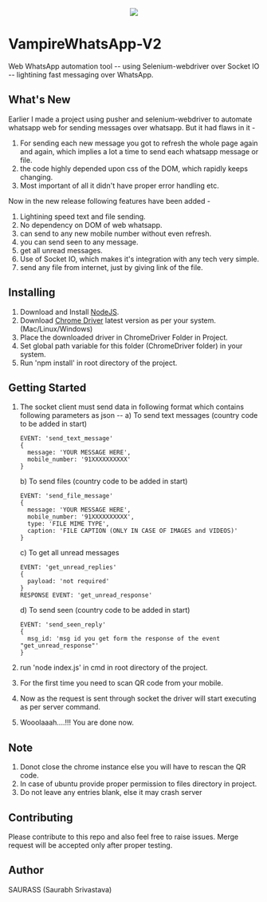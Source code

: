 <p align="center">
    <img src="https://encrypted-tbn0.gstatic.com/images?q=tbn:ANd9GcTSpkzb6HDiERinGs5C5RjWMYMndyHh0ZrUml7PwIHDaxdRxgdK">
</p>

# VampireWhatsApp-V2
Web WhatsApp automation tool -- using Selenium-webdriver over Socket IO -- lightining fast messaging over WhatsApp.

## What's New
Earlier I made a project using pusher and selenium-webdriver to automate whatsapp web for sending messages over whatsapp.
But it had flaws in it -
1. For sending each new message you got to refresh the whole page again and again, which implies a lot a time to send each whatsapp message or file.
2. the code highly depended upon css of the DOM, which rapidly keeps changing.
3. Most important of all it didn't have proper error handling etc.

Now in the new release following features have been added -
1. Lightining speed text and file sending.
2. No dependency on DOM of web whatsapp.
3. can send to any new mobile number  without even refresh.
4. you can send seen to any message.
5. get all unread messages.
6. Use of Socket IO, which makes it's integration with any tech very simple.
7. send any file from internet, just by giving link of the file.

## Installing
1.  Download and Install [NodeJS](https://nodejs.org/en/download/).
2.  Download [Chrome Driver](http://chromedriver.chromium.org/downloads) latest version as per your system. (Mac/Linux/Windows)
3.  Place the downloaded driver in ChromeDriver Folder in Project.
4.  Set global path variable for this folder (ChromeDriver folder) in your system.
5.  Run 'npm install' in root directory of the project.

## Getting Started
1.  The socket client must send data in following format which contains following parameters as json --
    a) To send text messages (country code to be added in start)
    ```
    EVENT: 'send_text_message'
    {
      message: 'YOUR MESSAGE HERE',
      mobile_number: '91XXXXXXXXXX'
    }
    ```

    b) To send files (country code to be added in start)
    ```
    EVENT: 'send_file_message'
    {
      message: 'YOUR MESSAGE HERE',
      mobile_number: '91XXXXXXXXXX',
      type: 'FILE MIME TYPE',
      caption: 'FILE CAPTION (ONLY IN CASE OF IMAGES and VIDEOS)'
    }
    ```
          
    c) To get all unread messages
    ```
    EVENT: 'get_unread_replies'
    {
      payload: 'not required'
    }
    RESPONSE EVENT: 'get_unread_response'
    ```
    
    d) To send seen (country code to be added in start)
    ```
    EVENT: 'send_seen_reply'
    {
      msg_id: 'msg id you get form the response of the event "get_unread_response"'
    }
    ```
2.  run 'node index.js' in cmd in root directory of the project.
3.  For the first time you need to scan QR code from your mobile.
4.  Now as the request is sent through socket the driver will start executing as per server command.
5.  Wooolaaah....!!! You are done now.


## Note
1.  Donot close the chrome instance else you will have to rescan the QR code.
2.  In case of ubuntu provide proper permission to files directory in project.
3.  Do not leave any entries blank, else it may crash server

## Contributing
  Please contribute to this repo and also feel free to raise issues.
  Merge request will be accepted only after proper testing.
    
## Author
SAURASS (Saurabh Srivastava)

